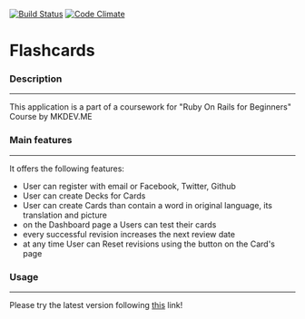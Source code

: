 [![Build Status](https://travis-ci.org/olegnikitashin/flashcards.svg?branch=master)](https://travis-ci.org/olegnikitashin/flashcards)
[![Code Climate](https://codeclimate.com/github/olegnikitashin/flashcards/badges/gpa.svg)](https://codeclimate.com/github/olegnikitashin/flashcards)


# Flashcards

### Description
----
This application is a part of a coursework for "Ruby On Rails for Beginners" Course by MKDEV.ME

### Main features
----
It offers the following features:
  - User can register with email or Facebook, Twitter, Github
  - User can create Decks for Cards
  - User can create Cards than contain a word in original language, its translation and picture
  - on the Dashboard page a Users can test their cards
  - every successful revision increases the next review date
  - at any time User can Reset revisions using the button on the Card's page

### Usage
----
Please try the latest version following [this](https://on-flashcards.herokuapp.com/) link!
